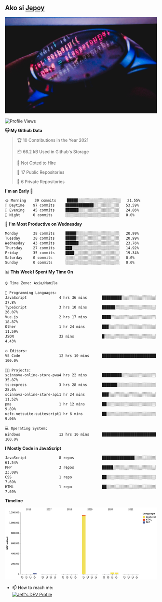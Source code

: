 ## Ako si [Jepoy](https://github.com/je-poy)
![je-poy-cover-img](imgs/cover.jpeg)

<!--START_SECTION:waka-->
![Profile Views](http://img.shields.io/badge/Profile%20Views-0-blue)

**🐱 My Github Data** 

> 🏆 10 Contributions in the Year 2021
 > 
> 📦 66.2 kB Used in Github's Storage 
 > 
> 🚫 Not Opted to Hire
 > 
> 📜 17 Public Repositories 
 > 
> 🔑 6 Private Repositories  
 > 
**I'm an Early 🐤** 

```text
🌞 Morning    39 commits     █████░░░░░░░░░░░░░░░░░░░░   21.55% 
🌆 Daytime    97 commits     █████████████░░░░░░░░░░░░   53.59% 
🌃 Evening    45 commits     ██████░░░░░░░░░░░░░░░░░░░   24.86% 
🌙 Night      0 commits      ░░░░░░░░░░░░░░░░░░░░░░░░░   0.0%

```
📅 **I'm Most Productive on Wednesday** 

```text
Monday       38 commits     █████░░░░░░░░░░░░░░░░░░░░   20.99% 
Tuesday      38 commits     █████░░░░░░░░░░░░░░░░░░░░   20.99% 
Wednesday    43 commits     ██████░░░░░░░░░░░░░░░░░░░   23.76% 
Thursday     27 commits     ███░░░░░░░░░░░░░░░░░░░░░░   14.92% 
Friday       35 commits     ████░░░░░░░░░░░░░░░░░░░░░   19.34% 
Saturday     0 commits      ░░░░░░░░░░░░░░░░░░░░░░░░░   0.0% 
Sunday       0 commits      ░░░░░░░░░░░░░░░░░░░░░░░░░   0.0%

```


📊 **This Week I Spent My Time On** 

```text
⌚︎ Time Zone: Asia/Manila

💬 Programming Languages: 
JavaScript               4 hrs 36 mins       █████████░░░░░░░░░░░░░░░░   37.8% 
TypeScript               3 hrs 10 mins       ██████░░░░░░░░░░░░░░░░░░░   26.07% 
Vue.js                   2 hrs 17 mins       ████░░░░░░░░░░░░░░░░░░░░░   18.87% 
Other                    1 hr 24 mins        ███░░░░░░░░░░░░░░░░░░░░░░   11.59% 
JSON                     32 mins             █░░░░░░░░░░░░░░░░░░░░░░░░   4.43%

🔥 Editors: 
VS Code                  12 hrs 10 mins      █████████████████████████   100.0%

🐱‍💻 Projects: 
scinnova-online-store-pwa4 hrs 22 mins       █████████░░░░░░░░░░░░░░░░   35.87% 
ts-express               3 hrs 28 mins       ███████░░░░░░░░░░░░░░░░░░   28.6% 
scinnova-online-store-api1 hr 24 mins        ███░░░░░░░░░░░░░░░░░░░░░░   11.52% 
pms                      1 hr 12 mins        ██░░░░░░░░░░░░░░░░░░░░░░░   9.89% 
ucfc-netsuite-suitescript1 hr 6 mins         ██░░░░░░░░░░░░░░░░░░░░░░░   9.06%

💻 Operating System: 
Windows                  12 hrs 10 mins      █████████████████████████   100.0%

```

**I Mostly Code in JavaScript** 

```text
JavaScript               8 repos             ███████████████░░░░░░░░░░   61.54% 
PHP                      3 repos             █████░░░░░░░░░░░░░░░░░░░░   23.08% 
CSS                      1 repo              ██░░░░░░░░░░░░░░░░░░░░░░░   7.69% 
HTML                     1 repo              ██░░░░░░░░░░░░░░░░░░░░░░░   7.69%

```


**Timeline**

![Chart not found](https://raw.githubusercontent.com/je-poy/je-poy/main/charts/bar_graph.png) 


<!--END_SECTION:waka-->

- 📫 How to reach me: <br />
[<img src="https://d2fltix0v2e0sb.cloudfront.net/dev-badge.svg" width="50" alt="Jeff's DEV Profile" />](https://dev.to/jepoy)
<!--
**je-poy/je-poy** is a ✨ _special_ ✨ repository because its `README.md` (this file) appears on your GitHub profile.

Here are some ideas to get you started:

- 🔭 I’m currently working on ...
- 🌱 I’m currently learning ...
- 👯 I’m looking to collaborate on ...
- 🤔 I’m looking for help with ...
- 💬 Ask me about ...

- 😄 Pronouns: ...
- ⚡ Fun fact: ...
-->
